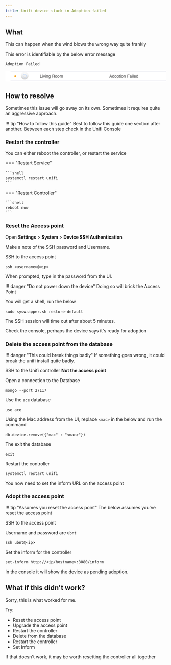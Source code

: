 ```yaml
---
title: Unifi device stuck in Adoption failed
---
```


## What

This can happen when the wind blows the wrong way quite frankly

This error is identifiable by the below error message

```text
Adoption Failed
```

![img.png](../../assets/ubiquiti-adoption-failed.png)

## How to resolve

Sometimes this issue will go away on its own. Sometimes it requires quite an aggressive approach.

!!! tip "How to follow this guide"
    Best to follow this guide one section after another. Between each step check in the Unifi Console

### Restart the controller

You can either reboot the controller, or restart the service

=== "Restart Service"

    ```shell
    systemctl restart unifi
    ```

=== "Restart Controller"

    ```shell
    reboot now
    ```

### Reset the Access point

Open **Settings** > **System** > **Device SSH Authentication**

Make a note of the SSH password and Username.

SSH to the access point

```shell
ssh <username>@<ip>
```

When prompted, type in the password from the UI.

!!! danger "Do not power down the device"
    Doing so will brick the Access Point

You will get a shell, run the below

```shell
sudo syswrapper.sh restore-default
```

The SSH session will time out after about 5 minutes.

Check the console, perhaps the device says it's ready for adoption

### Delete the access point from the database

!!! danger "This could break things badly"
    If something goes wrong, it could break the unifi install quite badly.

SSH to the Unifi controller **Not the access point**

Open a connection to the Database

```shell
mongo --port 27117
```

Use the `ace` database

```shell
use ace
```

Using the Mac address from the UI, replace `<mac>` in the below and run the command

```shell
db.device.remove({"mac" : "<mac>"})
```

The exit the database

```shell
exit
```

Restart the controller

```shell
systemctl restart unifi
```

You now need to set the inform URL on the access point

### Adopt the access point

!!! tip "Assumes you reset the access point"
    The below assumes you've reset the access point

SSH to the access point

Username and password are `ubnt`

```shell
ssh ubnt@<ip>
```

Set the inform for the controller

```shell
set-inform http://<ip/hostname>:8080/inform
```

In the console it will show the device as pending adoption.

## What if this didn't work?

Sorry, this is what worked for me.

Try:

* Reset the access point
* Upgrade the access point
* Restart the controller
* Delete from the database
* Restart the controller
* Set Inform

If that doesn't work, it may be worth resetting the controller all together
